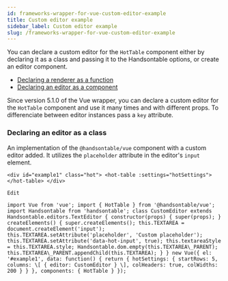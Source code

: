 ```yaml
---
id: frameworks-wrapper-for-vue-custom-editor-example
title: Custom editor example
sidebar_label: Custom editor example
slug: /frameworks-wrapper-for-vue-custom-editor-example
---
```


You can declare a custom editor for the `HotTable` component either by declaring it as a class and passing it to the Handsontable options, or create an editor component.

*   [Declaring a renderer as a function](#classEditor)
*   [Declaring an editor as a component](frameworks-wrapper-for-vue-hot-column.html#custom-editor)

Since version 5.1.0 of the Vue wrapper, you can declare a custom editor for the `HotTable` component and use it many times and with different props. To differenciate between editor instances pass a `key` attribute.

### Declaring an editor as a class

An implementation of the `@handsontable/vue` component with a custom editor added. It utilizes the `placeholder` attribute in the editor's `input` element.

```
<div id="example1" class="hot"> <hot-table :settings="hotSettings"></hot-table> </div>

Edit

import Vue from 'vue'; import { HotTable } from '@handsontable/vue'; import Handsontable from 'handsontable'; class CustomEditor extends Handsontable.editors.TextEditor { constructor(props) { super(props); } createElements() { super.createElements(); this.TEXTAREA = document.createElement('input'); this.TEXTAREA.setAttribute('placeholder', 'Custom placeholder'); this.TEXTAREA.setAttribute('data-hot-input', true); this.textareaStyle = this.TEXTAREA.style; Handsontable.dom.empty(this.TEXTAREA\_PARENT); this.TEXTAREA\_PARENT.appendChild(this.TEXTAREA); } } new Vue({ el: '#example1', data: function() { return { hotSettings: { startRows: 5, columns: \[ { editor: CustomEditor } \], colHeaders: true, colWidths: 200 } } }, components: { HotTable } });
```

